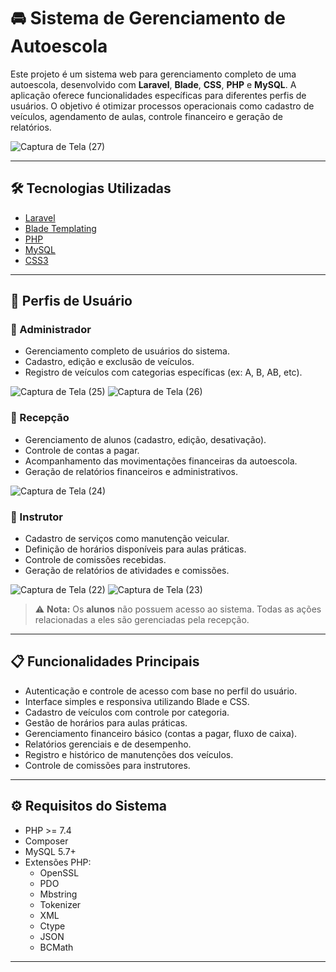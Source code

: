 # 🚘 Sistema de Gerenciamento de Autoescola

Este projeto é um sistema web para gerenciamento completo de uma autoescola, desenvolvido com **Laravel**, **Blade**, **CSS**, **PHP** e **MySQL**. A aplicação oferece funcionalidades específicas para diferentes perfis de usuários. O objetivo é otimizar processos operacionais como cadastro de veículos, agendamento de aulas, controle financeiro e geração de relatórios.

![Captura de Tela (27)](https://github.com/user-attachments/assets/269793b6-9f0e-4a4f-94ba-2dcc91d7412d)

---

## 🛠 Tecnologias Utilizadas

- [Laravel](https://laravel.com/)
- [Blade Templating](https://laravel.com/docs/8.x/blade)
- [PHP](https://www.php.net/)
- [MySQL](https://www.mysql.com/)
- [CSS3](https://developer.mozilla.org/en-US/docs/Web/CSS)

---

## 👥 Perfis de Usuário

### 👑 Administrador
- Gerenciamento completo de usuários do sistema.
- Cadastro, edição e exclusão de veículos.
- Registro de veículos com categorias específicas (ex: A, B, AB, etc).
  
![Captura de Tela (25)](https://github.com/user-attachments/assets/72964ebb-9af7-4d13-8cb6-19170680c353)
![Captura de Tela (26)](https://github.com/user-attachments/assets/4981337a-65f0-4c8d-9b38-48e77e3f32b7)

### 🧾 Recepção
- Gerenciamento de alunos (cadastro, edição, desativação).
- Controle de contas a pagar.
- Acompanhamento das movimentações financeiras da autoescola.
- Geração de relatórios financeiros e administrativos.
  
![Captura de Tela (24)](https://github.com/user-attachments/assets/652c1562-2a92-4631-b501-3841d3c6fecc)

### 🚗 Instrutor
- Cadastro de serviços como manutenção veicular.
- Definição de horários disponíveis para aulas práticas.
- Controle de comissões recebidas.
- Geração de relatórios de atividades e comissões.
  
![Captura de Tela (22)](https://github.com/user-attachments/assets/e9968a7b-2262-4875-b0e7-c1227070749b)
![Captura de Tela (23)](https://github.com/user-attachments/assets/b993c7c5-c1b1-414f-9912-e24ac5983498)

> ⚠️ **Nota:** Os **alunos** não possuem acesso ao sistema. Todas as ações relacionadas a eles são gerenciadas pela recepção.

---

## 📋 Funcionalidades Principais

- Autenticação e controle de acesso com base no perfil do usuário.
- Interface simples e responsiva utilizando Blade e CSS.
- Cadastro de veículos com controle por categoria.
- Gestão de horários para aulas práticas.
- Gerenciamento financeiro básico (contas a pagar, fluxo de caixa).
- Relatórios gerenciais e de desempenho.
- Registro e histórico de manutenções dos veículos.
- Controle de comissões para instrutores.

---

## ⚙️ Requisitos do Sistema

- PHP >= 7.4
- Composer
- MySQL 5.7+
- Extensões PHP:
  - OpenSSL
  - PDO
  - Mbstring
  - Tokenizer
  - XML
  - Ctype
  - JSON
  - BCMath

---

